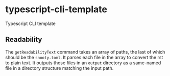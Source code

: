 # typescript-cli-template
Typescript CLI template

## Readability

The `getReadabilityText` command takes an array of paths, the last of which
should be the `snooty.toml`. It parses each file in the array to convert
the rst to plain text. It outputs those files in an `output` directory as a 
same-named file in a directory structure matching the input path. 
